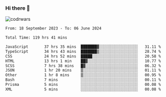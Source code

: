 ### Hi there 👋


![codrwars](https://www.codewars.com/users/rsschool_c9af20f58c35c696/badges/micro) 

<!--START_SECTION:waka-->

```txt
From: 18 September 2023 - To: 06 June 2024

Total Time: 119 hrs 41 mins

JavaScript       37 hrs 35 mins  ███████▓░░░░░░░░░░░░░░░░░   31.11 %
TypeScript       34 hrs 43 mins  ███████▒░░░░░░░░░░░░░░░░░   28.74 %
CSS              24 hrs 52 mins  █████░░░░░░░░░░░░░░░░░░░░   20.58 %
HTML             13 hrs 1 min    ██▓░░░░░░░░░░░░░░░░░░░░░░   10.77 %
SCSS             7 hrs 38 mins   █▓░░░░░░░░░░░░░░░░░░░░░░░   06.32 %
JSON             1 hr 20 mins    ▒░░░░░░░░░░░░░░░░░░░░░░░░   01.11 %
Other            1 hr 8 mins     ▒░░░░░░░░░░░░░░░░░░░░░░░░   00.95 %
Bash             7 mins          ░░░░░░░░░░░░░░░░░░░░░░░░░   00.11 %
Prisma           5 mins          ░░░░░░░░░░░░░░░░░░░░░░░░░   00.08 %
XML              5 mins          ░░░░░░░░░░░░░░░░░░░░░░░░░   00.08 %
```

<!--END_SECTION:waka-->
